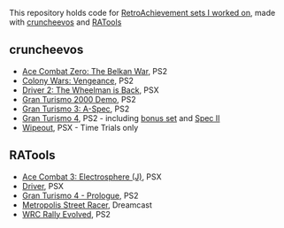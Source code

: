 This repository holds code for [RetroAchievement sets I worked on](https://retroachievements.org/user/suXin/developer/sets), made with [cruncheevos](https://github.com/suXinjke/cruncheevos) and [RATools](https://github.com/Jamiras/RATools/)

## cruncheevos

* [Ace Combat Zero: The Belkan War](https://retroachievements.org/game/20921), PS2
* [Colony Wars: Vengeance](https://retroachievements.org/game/11562), PS2
* [Driver 2: The Wheelman is Back](https://retroachievements.org/game/11588), PSX
* [Gran Turismo 2000 Demo](https://retroachievements.org/game/22999), PS2
* [Gran Turismo 3: A-Spec](https://retroachievements.org/game/2830), PS2
* [Gran Turismo 4](https://retroachievements.org/game/20580), PS2 - including [bonus set](https://retroachievements.org/game/29854) and [Spec II](https://retroachievements.org/game/30930)
* [Wipeout](https://retroachievements.org/game/11378), PSX - Time Trials only


## RATools

* [Ace Combat 3: Electrosphere (J)](https://retroachievements.org/game/11308), PSX
* [Driver](https://retroachievements.org/game/11391), PSX
* [Gran Turismo 4 - Prologue](https://retroachievements.org/game/3050), PS2
* [Metropolis Street Racer](https://retroachievements.org/game/343), Dreamcast
* [WRC Rally Evolved](https://retroachievements.org/game/19283), PS2